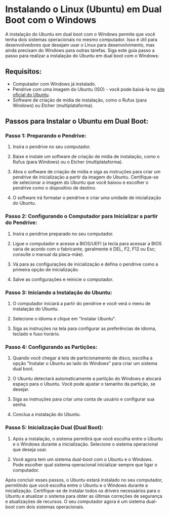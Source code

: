 # Instalando o Linux (Ubuntu) em Dual Boot com o Windows
A instalação do Ubuntu em dual boot com o Windows permite que você tenha dois sistemas operacionais no mesmo computador. Isso é útil para desenvolvedores que desejam usar o Linux para desenvolvimento, mas ainda precisam do Windows para outras tarefas. Siga este guia passo a passo para realizar a instalação do Ubuntu em dual boot com o Windows:

## **Requisitos:**
- Computador com Windows já instalado.
- Pendrive com uma imagem do Ubuntu (ISO) - você pode baixá-la no [site oficial do Ubuntu](https://ubuntu.com/download/desktop).
- Software de criação de mídia de instalação, como o Rufus (para Windows) ou Etcher (multiplataforma).

## **Passos para Instalar o Ubuntu em Dual Boot:**
### **Passo 1: Preparando o Pendrive:**
1. Insira o pendrive no seu computador.

2. Baixe e instale um software de criação de mídia de instalação, como o Rufus (para Windows) ou o Etcher (multiplataforma).

3. Abra o software de criação de mídia e siga as instruções para criar um pendrive de inicialização a partir da imagem do Ubuntu. Certifique-se de selecionar a imagem do Ubuntu que você baixou e escolher o pendrive como o dispositivo de destino.

4. O software irá formatar o pendrive e criar uma unidade de inicialização do Ubuntu.

### **Passo 2: Configurando o Computador para Inicializar a partir do Pendrive:**
1. Insira o pendrive preparado no seu computador.

2. Ligue o computador e acesse a BIOS/UEFI (a tecla para acessar a BIOS varia de acordo com o fabricante, geralmente é DEL, F2, F12 ou Esc; consulte o manual da placa-mãe).

3. Vá para as configurações de inicialização e defina o pendrive como a primeira opção de inicialização.

4. Salve as configurações e reinicie o computador.

### **Passo 3: Iniciando a Instalação do Ubuntu:**
1. O computador iniciará a partir do pendrive e você verá o menu de instalação do Ubuntu.

2. Selecione o idioma e clique em "Instalar Ubuntu".

3. Siga as instruções na tela para configurar as preferências de idioma, teclado e fuso horário.

### **Passo 4: Configurando as Partições:**
1. Quando você chegar à tela de particionamento de disco, escolha a opção "Instalar o Ubuntu ao lado do Windows" para criar um sistema dual boot.

2. O Ubuntu detectará automaticamente a partição do Windows e alocará espaço para o Ubuntu. Você pode ajustar o tamanho da partição, se desejar.

3. Siga as instruções para criar uma conta de usuário e configurar sua senha.

4. Conclua a instalação do Ubuntu.

### **Passo 5: Inicialização Dual (Dual Boot):**
1. Após a instalação, o sistema permitirá que você escolha entre o Ubuntu e o Windows durante a inicialização. Selecione o sistema operacional que deseja usar.

2. Você agora tem um sistema dual-boot com o Ubuntu e o Windows. Pode escolher qual sistema operacional inicializar sempre que ligar o computador.

Após concluir esses passos, o Ubuntu estará instalado no seu computador, permitindo que você escolha entre o Ubuntu e o Windows durante a inicialização. Certifique-se de instalar todos os drivers necessários para o Ubuntu e atualizar o sistema para obter as últimas correções de segurança e atualizações de recursos. O seu computador agora é um sistema dual-boot com dois sistemas operacionais.